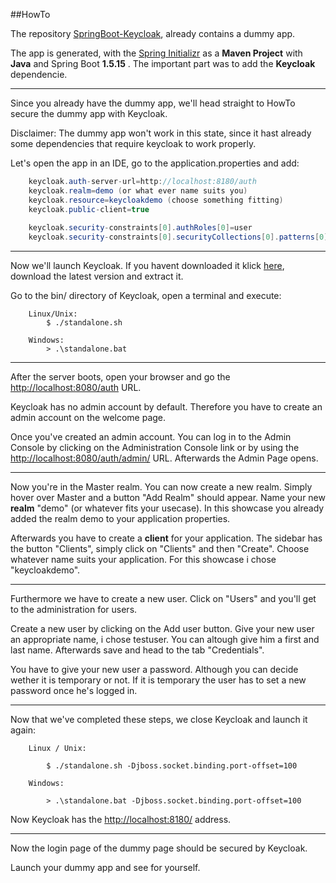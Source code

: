 ##HowTo

The repository [SpringBoot-Keycloak](https://github.com/AlexanderBrockmann/SpringBoot-Keycloak), already contains a dummy app.

The app is generated, with the [Spring Initializr](https://start.spring.io) as a __Maven Project__ with __Java__ and Spring Boot __1.5.15__ . The important part was to add the __Keycloak__ dependencie.

---

Since you already have the dummy app, we'll head straight to HowTo secure the dummy app with Keycloak.

Disclaimer: The dummy app won't work in this state, since it hast  already some dependencies that require keycloak to work properly.

Let's open the app in an IDE, go to the application.properties and add:
```java
	keycloak.auth-server-url=http://localhost:8180/auth
	keycloak.realm=demo (or what ever name suits you)
	keycloak.resource=keycloakdemo (choose something fitting)
	keycloak.public-client=true
	
	keycloak.security-constraints[0].authRoles[0]=user
	keycloak.security-constraints[0].securityCollections[0].patterns[0]=/login/*
```

---

Now we'll launch Keycloak. If you havent downloaded it klick [here](https://www.keycloak.org/downloads.html), download the latest version and extract it.

Go to the bin/ directory of Keycloak, open a terminal and execute:

		Linux/Unix:
			$ ./standalone.sh
		
		Windows:
			> .\standalone.bat
			
---

After the server boots, open your browser and go the
[http://localhost:8080/auth](http://localhost:8080/auth) URL.


Keycloak has no admin account by default. Therefore you have
to create an admin account on the welcome page.


Once you've created an admin account. You can log in to the Admin Console by clicking on the Administration Console link or by using the [http://localhost:8080/auth/admin/](http://localhost:8080/auth/admin/) URL.
Afterwards the Admin Page opens.

---

Now you're in the Master realm. You can now create a new realm. Simply hover over Master and a button "Add Realm" should appear.
Name your new __realm__ "demo" (or whatever fits your usecase). In this showcase you already added the realm demo to your application properties.

Afterwards you have to create a __client__ for your application. The sidebar has the button "Clients", simply click on "Clients" and then "Create". Choose whatever name suits your application. For this showcase i chose "keycloakdemo".

---

Furthermore we have to create a new user. Click on "Users" and you'll get to the administration for users.

Create a new user by clicking on the Add user button. Give your new user an appropriate name, i chose testuser. You can altough give him a first and last name. Afterwards save and head to the tab "Credentials".

You have to give your new user a password. Although you can decide wether it is temporary or not. If it is temporary the user has to set a new password once he's logged in.

---

Now that we've completed these steps, we close Keycloak and launch it again:

		Linux / Unix:

			$ ./standalone.sh -Djboss.socket.binding.port-offset=100

		Windows:

			> .\standalone.bat -Djboss.socket.binding.port-offset=100

Now Keycloak has the [http://localhost:8180/](http://localhost:8180/) address.

---

Now the login page of the dummy page should be secured by Keycloak.

Launch your dummy app and see for yourself.